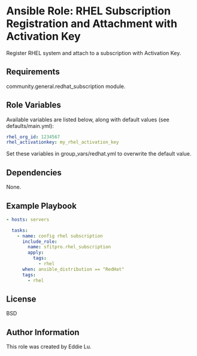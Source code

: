 Ansible Role: RHEL Subscription Registration and Attachment with Activation Key
=========

Register RHEL system and attach to a subscription with Activation Key.

Requirements
------------

community.general.redhat_subscription module.

Role Variables
--------------

Available variables are listed below, along with default values (see defaults/main.yml):

```yaml
rhel_org_id: 1234567
rhel_activationkey: my_rhel_activation_key
```

Set these variables in group_vars/redhat.yml to overwrite the default value.

Dependencies
------------

None.

Example Playbook
----------------

```yaml
- hosts: servers

  tasks:
    - name: config rhel subscription
      include_role:
        name: sfitpro.rhel_subscription
        apply:
          tags:
            - rhel
      when: ansible_distribution == "RedHat"
      tags:
        - rhel
```

License
-------

BSD

Author Information
------------------

This role was created by Eddie Lu.

